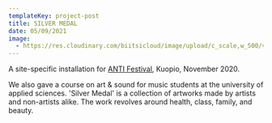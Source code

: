 ```yaml
---
templateKey: project-post
title: SILVER MEDAL
date: 05/09/2021
image:
  - https://res.cloudinary.com/biitsicloud/image/upload/c_scale,w_500/v1620557088/bcloud/aamutakki-ja-tyypit_k0xugy.jpg
---
```

A site-specific installation for [ANTI Festival](https://antifestival.com/en/tapahtuma/biitsi-fi-silver-medal/), Kuopio, November 2020. 

We also gave a course on art & sound for music students at the university of applied sciences. 'Silver Medal' is a collection of artworks made by artists and non-artists alike. The work revolves around health, class, family, and beauty.